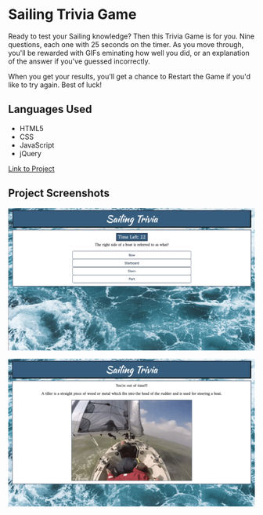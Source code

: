 # Sailing Trivia Game

Ready to test your Sailing knowledge? Then this Trivia Game is for you. Nine questions, each one with 25 seconds on the timer. As you move through, you'll be rewarded with GIFs eminating how well you did, or an explanation of the answer if you've guessed incorrectly. 

When you get your results, you'll get a chance to Restart the Game if you'd like to try again. Best of luck!

## Languages Used
- HTML5
- CSS
- JavaScript
- jQuery

[Link to Project](https://syddunlap.github.io/TriviaGame/)

## Project Screenshots
![Question Screen](images/questionscreen.png)

![Wrong Answer](images/wronganswer.png)
